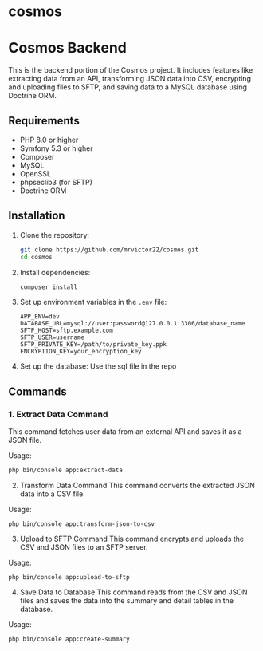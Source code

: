 # cosmos
# Cosmos Backend

This is the backend portion of the Cosmos project. It includes features like extracting data from an API, transforming JSON data into CSV, encrypting and uploading files to SFTP, and saving data to a MySQL database using Doctrine ORM.

## Requirements

- PHP 8.0 or higher
- Symfony 5.3 or higher
- Composer
- MySQL
- OpenSSL
- phpseclib3 (for SFTP)
- Doctrine ORM

## Installation

1. Clone the repository:
    ```bash
    git clone https://github.com/mrvictor22/cosmos.git
    cd cosmos
    ```

2. Install dependencies:
    ```bash
    composer install
    ```

3. Set up environment variables in the `.env` file:
    ```dotenv
    APP_ENV=dev
    DATABASE_URL=mysql://user:password@127.0.0.1:3306/database_name
    SFTP_HOST=sftp.example.com
    SFTP_USER=username
    SFTP_PRIVATE_KEY=/path/to/private_key.ppk
    ENCRYPTION_KEY=your_encryption_key
    ```

4. Set up the database:
    Use the sql file in the repo

## Commands

### 1. Extract Data Command
This command fetches user data from an external API and saves it as a JSON file.

Usage:
```bash
php bin/console app:extract-data
```
2. Transform Data Command
This command converts the extracted JSON data into a CSV file.

Usage:

```
php bin/console app:transform-json-to-csv
```
3. Upload to SFTP Command
This command encrypts and uploads the CSV and JSON files to an SFTP server.

Usage:

```
php bin/console app:upload-to-sftp
```
4. Save Data to Database
This command reads from the CSV and JSON files and saves the data into the summary and detail tables in the database.

Usage:

```
php bin/console app:create-summary
```